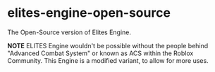 # elites-engine-open-source
The Open-Source version of Elites Engine.

**NOTE**
ELITES Engine wouldn't be possible without the people behind "Advanced Combat System" or known as ACS within the Roblox Community. This Engine is a modified variant, to allow for more uses.
